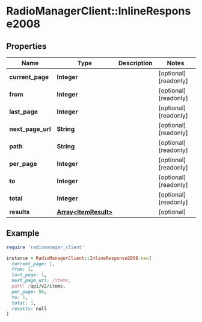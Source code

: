 # RadioManagerClient::InlineResponse2008

## Properties

| Name | Type | Description | Notes |
| ---- | ---- | ----------- | ----- |
| **current_page** | **Integer** |  | [optional][readonly] |
| **from** | **Integer** |  | [optional][readonly] |
| **last_page** | **Integer** |  | [optional][readonly] |
| **next_page_url** | **String** |  | [optional][readonly] |
| **path** | **String** |  | [optional][readonly] |
| **per_page** | **Integer** |  | [optional][readonly] |
| **to** | **Integer** |  | [optional][readonly] |
| **total** | **Integer** |  | [optional][readonly] |
| **results** | [**Array&lt;ItemResult&gt;**](ItemResult.md) |  | [optional] |

## Example

```ruby
require 'radiomanager_client'

instance = RadioManagerClient::InlineResponse2008.new(
  current_page: 1,
  from: 1,
  last_page: 1,
  next_page_url: /items,
  path: /api/v2/items,
  per_page: 50,
  to: 1,
  total: 1,
  results: null
)
```


